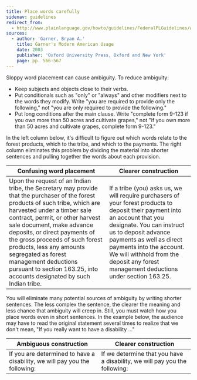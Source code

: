 ```yaml
---
title: Place words carefully
sidenav: guidelines
redirect_from:
  - http://www.plainlanguage.gov/howto/guidelines/FederalPLGuidelines/writeWordPlace.cfm
sources:
  - author: 'Garner, Bryan A.'
    title: Garner's Modern American Usage
    date: 2003
    publisher: 'Oxford University Press, Oxford and New York'
    page: pp. 566-567
---
```


Sloppy word placement can cause ambiguity. To reduce ambiguity:

- Keep subjects and objects close to their verbs.
- Put conditionals such as "only" or "always" and other modifiers next to the words they modify. Write "you are required to provide only the following," not "you are only required to provide the following."
- Put long conditions after the main clause. Write "complete form 9-123 if you own more than 50 acres and cultivate grapes," not "if you own more than 50 acres and cultivate grapes, complete form 9-123."

In the left column below, it's difficult to figure out which words relate to the forest products, which to the tribe, and which to the payments. The right column eliminates this problem by dividing the material into shorter sentences and pulling together the words about each provision.

Confusing word placement | Clearer construction
--- | ---
Upon the request of an Indian tribe, the Secretary may provide that the purchaser of the forest products of such tribe, which are harvested under a timber sale contract, permit, or other harvest sale document, make advance deposits, or direct payments of the gross proceeds of such forest products, less any amounts segregated as forest management deductions pursuant to section 163.25, into accounts designated by such Indian tribe. | If a tribe (you) asks us, we will require purchasers of your forest products to deposit their payment into an account that you designate. You can instruct us to deposit advance payments as well as direct payments into the account. We will withhold from the deposit any forest management deductions under section 163.25.

You will eliminate many potential sources of ambiguity by writing shorter sentences. The less complex the sentence, the clearer the meaning and less chance that ambiguity will creep in. Still, you must watch how you place words even in short sentences. In the example below, the audience may have to read the original statement several times to realize that we don't mean, "If you really want to have a disability ..."

Ambiguous construction | Clearer construction
--- | ---
If you are determined to have a disability, we will pay you the following: | If we determine that you have a disability, we will pay you the following:

